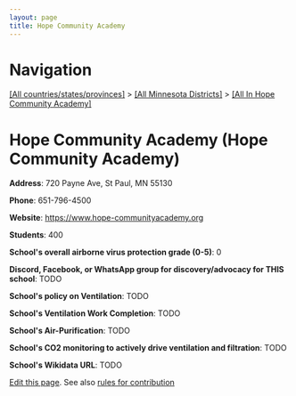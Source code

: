 ```yaml
---
layout: page
title: Hope Community Academy
---
```

# Navigation

[[All countries/states/provinces]](../../..) > [[All Minnesota Districts]](../..) > [[All In Hope Community Academy]](..)

# Hope Community Academy (Hope Community Academy)

**Address**: 720 Payne Ave, St Paul, MN 55130

**Phone**: 651-796-4500

**Website**: <https://www.hope-communityacademy.org>

**Students**: 400

**School's overall airborne virus protection grade (0-5)**: 0

**Discord, Facebook, or WhatsApp group for discovery/advocacy for THIS school**: TODO

**School's policy on Ventilation**: TODO

**School's Ventilation Work Completion**: TODO

**School's Air-Purification**: TODO

**School's CO2 monitoring to actively drive ventilation and filtration**: TODO

**School's Wikidata URL**: TODO


[Edit this page](https://github.com/ventilate-schools/MN/edit/main/./Hope_Community_Academy/Hope_Community_Academy.md). See also [rules for contribution](../../../contribution-rules/)